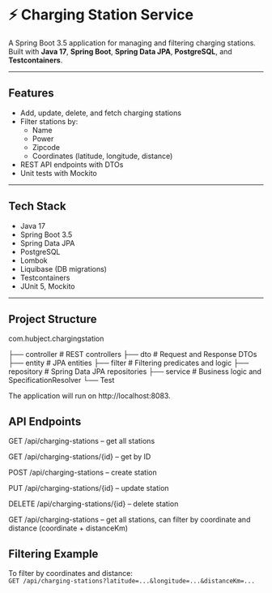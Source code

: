 # ⚡ Charging Station Service

A Spring Boot 3.5 application for managing and filtering charging stations. Built with **Java 17**, **Spring Boot**, **Spring Data JPA**, **PostgreSQL**, and **Testcontainers**.

---

## Features
- Add, update, delete, and fetch charging stations
- Filter stations by:
    - Name
    - Power
    - Zipcode
    - Coordinates (latitude, longitude, distance)
- REST API endpoints with DTOs
- Unit tests with Mockito

---

## Tech Stack
- Java 17
- Spring Boot 3.5
- Spring Data JPA
- PostgreSQL
- Lombok
- Liquibase (DB migrations)
- Testcontainers
- JUnit 5, Mockito

---

## Project Structure
com.hubject.chargingstation

├── controller # REST controllers
├── dto # Request and Response DTOs
├── entity # JPA entities
├── filter # Filtering predicates and logic
├── repository # Spring Data JPA repositories
├── service # Business logic and SpecificationResolver
└── Test

The application will run on http://localhost:8083.

## API Endpoints
GET /api/charging-stations – get all stations

GET /api/charging-stations/{id} – get by ID

POST /api/charging-stations – create station

PUT /api/charging-stations/{id} – update station

DELETE /api/charging-stations/{id} – delete station

GET /api/charging-stations – get all stations, can filter by coordinate and distance (coordinate + distanceKm)

## Filtering Example

To filter by coordinates and distance:  
`GET /api/charging-stations?latitude=...&longitude=...&distanceKm=...`
